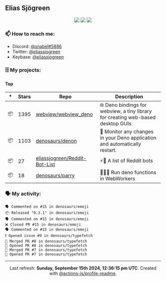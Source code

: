 ## Elias Sjögreen

<p align="center">
  <img src="https://img.shields.io/badge/🎂-dec. 2003-success" />
  <img src="https://img.shields.io/badge/🌎-Stockholm-informational" />
  <img src="https://img.shields.io/badge/👦-He/Him-informational" />
</p>

### 📫 How to reach me:

- Discord: [@snabel#5886](https://discord.com/users/267978757799673866)
- Twitter: [@eliassjogreen](https://twitter.com/eliassjogreen)
- Keybase: [@eliassjogreen](https://keybase.io/eliassjogreen)

### 🗄 My projects:

#### Top
|*|Stars|Repo|Description|
|---|---|---|---|
| 📦 | 1395 | [webview/webview_deno](https://github.com/webview/webview_deno) | 🌐 Deno bindings for webview, a tiny library for creating web-based desktop GUIs |
| 📦 | 1103 | [denosaurs/denon](https://github.com/denosaurs/denon) | 👀 Monitor any changes in your Deno application and automatically restart. |
| 📦 | 27 | [eliassjogreen/Reddit-Bot-List](https://github.com/eliassjogreen/Reddit-Bot-List) | ⚡️🤖 A list of Reddit bots |
| 📦 | 18 | [denosaurs/parry](https://github.com/denosaurs/parry) | 👷🏽‍♂️ Run deno functions in WebWorkers |

### 🗣 My activity:

```
🗣 Commented on #15 in denosaurs/emoji
📦 Released "0.3.1" in denosaurs/emoji
🗣 Commented on #15 in denosaurs/emoji
❌ Closed PR #15 in denosaurs/emoji
🗣 Commented on #15 in denosaurs/emoji
❗️ Opened issue #9 in denosaurs/typefetch
🎉 Merged PR #8 in denosaurs/typefetch
💪 Opened PR #8 in denosaurs/typefetch
🎉 Merged PR #7 in denosaurs/typefetch
💪 Opened PR #7 in denosaurs/typefetch
```

------------
<p align="center">Last refresh: <b>Sunday, September 15th 2024, 12:36:15 pm UTC</b>. Created with <a href=https://github.com/marketplace/actions/profile-readme>@actions-js/profile-readme</a>.</p>

